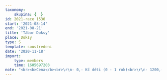 ```yaml
---
taxonomy:
    skupina: {  }
id: 2021-race_1530
start: '2021-08-14'
end: '2021-08-21'
title: 'Tábor Doksy'
place: Doksy
type: S
template: soustredeni
date: '2020-11-18'
import:
    type: members
    time: 1605697203
note: "<br><b>Cena</b><br>\r\n- 0,- Kč děti (0 - 1 rok)<br>\r\n- 1200,- Kč malé žabičky (1 - 3 let)<br>\r\n- 3300,- Kč žabičky (4 - 6 let)<br>\r\n- 3500,- Kč pulci (6 - 10 let)<br>\r\n- 3800,- Kč žáci (10 - 14 let)<br>\r\n- 4000,- Kč dorostenci (15 - 18 let)<br>\r\n- 6900,- Kč sourozenci (2 sourozenci 4 - 14 let)<br>\r\n- 4200,- Kč dospělý člen rodiny<br>\r\n- vedoucí dle individuální domluvy"
---
```


